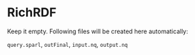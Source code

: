 # RichRDF
Keep it empty. Following files will be created here automatically:

`query.sparl`, `outFinal`, `input.nq`, `output.nq`



